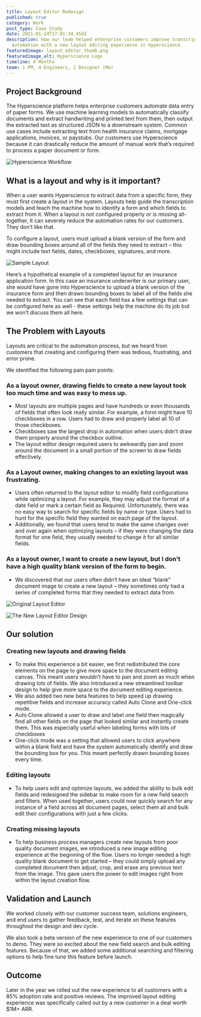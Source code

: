 ```yaml
---
title: Layout Editor Redesign
published: true
category: Work
post_type: Case Study
date: 2021-01-24T17:01:34.454Z
description: How our team helped enterprise customers improve transcription
  automation with a new layout editing experience in Hyperscience.
featuredimage: layout_editor_thumb.png
featuredimage_alt: Hyperscience Logo
timeline: 4 Months
team: 1 PM, 4 Engineers, 1 Designer (Me)
---
```

## Project Background

The Hyperscience platform helps enterprise customers automate data entry of paper forms. We use machine learning models to automatically classify documents and extract handwriting and printed text from them, then output the extracted text as structured JSON to a downstream system. Common use cases include extracting text from health insurance claims, mortgage applications, invoices, or paystubs. Our customers use Hyperscience because it can drastically reduce the amount of manual work that’s required to process a paper document or form.

![Hyperscience Workflow](hyperscience_flow.png "Hyperscience Workflow")

## What is a layout and why is it important?

When a user wants Hyperscience to extract data from a specific form, they must first create a layout in the system. Layouts help guide the transcription models and teach the machine how to identify a form and which fields to extract from it. When a layout is not configured properly or is missing all-together, it can severely reduce the automation rates for our customers. They don’t like that. 

To configure a layout, users must upload a blank version of the form and draw bounding boxes around all of the fields they need to extract – this might include text fields, dates, checkboxes, signatures, and more.

![Sample Layout](sample_layout.png "Sample Layout")

Here’s a hypothetical example of a completed layout for an insurance application form. In this case an insurance underwriter is our primary user, she would have gone into Hyperscience to upload a blank version of the insurance form and then drawn bounding boxes to label all of the fields she needed to extract. You can see that each field has a few settings that can be configured here as well - these settings help the machine do its job but we won’t discuss them all here.

## The Problem with Layouts

Layouts are critical to the automation process, but we heard from customers that creating and configuring them was tedious, frustrating, and error prone. 

We identified the following pain pain points:

### As a layout owner, drawing fields to create a new layout took too much time and was easy to mess up.

* Most layouts are multiple pages and have hundreds or even thousands of fields that often look really similar. For example, a form might have 10 checkboxes in a row. Users had to draw and properly label all 10 of those checkboxes.
* Checkboxes saw the largest drop in automation when users didn’t draw them properly around the checkbox outline.
* The layout editor design required users to awkwardly pan and zoom around the document in a small portion of the screen to draw fields effectively. 

### As a Layout owner, making changes to an existing layout was frustrating.

* Users often returned to the layout editor to modify field configurations while optimizing a layout. For example, they may adjust the format of a date field or mark a certain field as Required. Unfortunately, there was no easy way to search for specific fields by name or type. Users had to hunt for the specific field they wanted on each page of the layout.
* Additionally, we found that users tend to make the same changes over and over again when optimizing layouts – if they were changing the data format for one field, they usually needed to change it for all similar fields.

### As a layout owner, I want to create a new layout, but I don’t have a high quality blank version of the form to begin.

* We discovered that our users often didn’t have an ideal “blank” document image to create a new layout – they sometimes only had a series of completed forms that they needed to extract data from.

![Original Layout Editor](old_layout_editor.png "Original Layout Editor")

![The New Layout Editor Design](new_layout_editor.png "The New Layout Editor Design")

## Our solution

### Creating new layouts and drawing fields

* To make this experience a bit easier, we first redistributed the core elements on the page to give more space to the document editing canvas. This meant users wouldn’t have to pan and zoom as much when drawing lots of fields. We also Introduced a new streamlined toolbar design to help give more space to the document editing experience. 
* We also added two new beta features to help speed up drawing repetitive fields and increase accuracy called Auto Clone and One-click mode.
* Auto Clone allowed a user to draw and label one field then magically find all other fields on the page that looked similar and instantly create them. This was especially useful when labeling forms with lots of checkboxes
* One-click mode was a setting that allowed users to click anywhere within a blank field and have the system automatically identify and draw the bounding box for you. This meant perfectly drawn bounding boxes every time.  

### Editing layouts

* To help users edit and optimize layouts, we added the ability to bulk edit fields and redesigned the sidebar to make room for a new field search and filters. When used together, users could now quickly search for any instance of a field across all document pages, select them all and bulk edit their configurations with just a few clicks.

### Creating missing layouts

* To help business process managers create new layouts from poor quality document images, we introduced a new image editing experience at the beginning of the flow. Users no longer needed a high quality blank document to get started – they could simply upload any completed document then adjust, crop, and erase any previous text from the image. This gave users the power to edit images right from within the layout creation flow.

## Validation and Launch

We worked closely with our customer success team, solutions engineers, and end users to gather feedback, test, and iterate on these features throughout the design and dev cycle. 

We also took a beta version of the new experience to one of our customers to demo. They were so excited about the new field search and bulk editing features. Because of that, we added some additional searching and filtering options to help fine tune this feature before launch.

## Outcome

Later in the year we rolled out the new experience to all customers with a 85% adoption rate and positive reviews. The improved layout editing experience was specifically called out by a new customer in a deal worth $1M+ ARR.